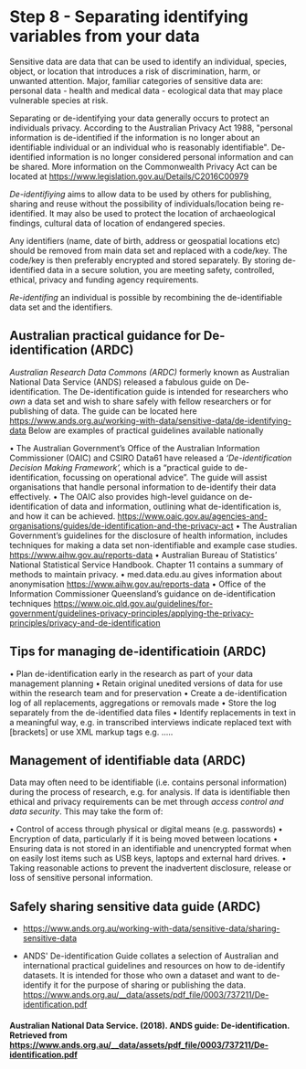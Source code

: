 # Step 8 - Separating identifying variables from your data

Sensitive data are data that can be used to identify an individual, species, object, or location that introduces a risk of discrimination, harm, or unwanted attention. Major, familiar categories of sensitive data are: personal data - health and medical data - ecological data that may place vulnerable species at risk.

Separating or de-identifying your data generally occurs to protect an individuals privacy.  According to the Australian Privacy Act 1988, "personal information is de-identified if the information is no longer about an identifiable individual or an individual who is reasonably identifiable".  De-identified information is no longer considered personal information and can be shared. More information on the Commonwealth Privacy Act can be located at https://www.legislation.gov.au/Details/C2016C00979

*De-identifiying* aims to allow data to be used by others for publishing, sharing and reuse without the possibility of individuals/location being re-identified. It may also be used to protect the location of archaeological findings, cultural data of location of endangered species.  

Any identifiers (name, date of birth, address or geospatial locations etc) should be removed from main data set and replaced with a code/key.  The code/key is then preferably encrypted and stored separately. By storing de-identified data in a secure solution, you are meeting safety, controlled, ethical, privacy and funding agency requirements.  

*Re-identifing* an individual is possible by recombining the de-identifiable data set and the identifiers.  

## Australian practical guidance for De-identification (ARDC)
*Australian Research Data Commons (ARDC)* formerly known as Australian National Data Service (ANDS) released a fabulous guide on De-identification.  The De-identification guide is intended for researchers who *own* a data set and wish to share safely with fellow researchers or for publishing of data. The guide can be located here https://www.ands.org.au/working-with-data/sensitive-data/de-identifying-data  Below are examples of practical guidelines available nationally 

• The Australian Government’s Office of the Australian Information Commissioner (OAIC) and CSIRO Data61 have released a *‘De-identification Decision Making Framework’,* which is a “practical guide to de-identification, focussing on operational advice”.  The guide will assist organisations that handle personal information to de-identify their data effectively. 
• The OAIC also provides high-level guidance on de-identification of data and information, outlining what de-identification is, and how it can be achieved. https://www.oaic.gov.au/agencies-and-organisations/guides/de-identification-and-the-privacy-act
• The Australian Government’s guidelines for the disclosure of health information, includes techniques for making a data set non-identifiable and example case studies. https://www.aihw.gov.au/reports-data
• Australian Bureau of Statistics’ National Statistical Service Handbook. Chapter 11 contains a summary of methods to maintain privacy. 
• med.data.edu.au gives information about anonymisation https://www.aihw.gov.au/reports-data
• Office of the Information Commissioner Queensland’s guidance on de-identification techniques https://www.oic.qld.gov.au/guidelines/for-government/guidelines-privacy-principles/applying-the-privacy-principles/privacy-and-de-identification

## Tips for managing de-identificatioin (ARDC)

• Plan de-identification early in the research as part of your data management planning
• Retain original unedited versions of data for use within the research team and for preservation
• Create a de-identification log of all replacements, aggregations or removals made
• Store the log separately from the de-identified data files
• Identify replacements in text in a meaningful way, e.g. in transcribed interviews indicate replaced text with [brackets] or use XML markup tags e.g. <anon>.....</anon>

## Management of identifiable data (ARDC)
Data may often need to be identifiable (i.e. contains personal information) during the process of research, e.g. for analysis. If data is identifiable then ethical and privacy requirements can be met through *access control and data security*. This may take the form of:

• Control of access through physical or digital means (e.g. passwords)
• Encryption of data, particularly if it is being moved between locations
• Ensuring data is not stored in an identifiable and unencrypted format when on easily lost items such as USB keys, laptops and external hard drives.
• Taking reasonable actions to prevent the inadvertent disclosure, release or loss of sensitive personal information.

## Safely sharing sensitive data guide (ARDC)
* https://www.ands.org.au/working-with-data/sensitive-data/sharing-sensitive-data

* ANDS' De-identification Guide collates a selection of Australian and international practical guidelines and resources on how to de-identify datasets. It is intended for those who own a dataset and want to de-identify it for the purpose of sharing or publishing the data. https://www.ands.org.au/__data/assets/pdf_file/0003/737211/De-identification.pdf 

#### Australian National Data Service. (2018). ANDS guide: De-identification.  Retrieved from https://www.ands.org.au/__data/assets/pdf_file/0003/737211/De-identification.pdf
